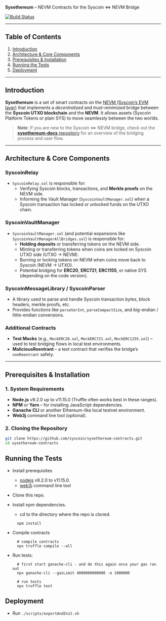 **Sysethereum** – NEVM Contracts for the Syscoin <=> NEVM Bridge

[![Build Status](https://travis-ci.com/syscoin/sysethereum-contracts.svg?branch=master)](https://travis-ci.com/syscoin/sysethereum-contracts)

---

## Table of Contents

1. [Introduction](#introduction)
2. [Architecture & Core Components](#architecture--core-components)
3. [Prerequisites & Installation](#prerequisites--installation)
4. [Running the Tests](#running-the-tests)
5. [Deployment](#deployment)

---

## Introduction

**Sysethereum** is a set of smart contracts on the [NEVM (Syscoin’s EVM layer)](https://syscoin.org) that implements a *decentralized* and *trust-minimized* bridge between the **Syscoin UTXO blockchain** and the **NEVM**. It allows assets (Syscoin Platform Tokens or plain SYS) to move seamlessly between the two worlds.

> **Note**: If you are new to the Syscoin <=> NEVM bridge, check out the [**sysethereum-docs** repository](https://github.com/syscoin/sysethereum-docs) for an overview of the bridging process and user flow.

---

## Architecture & Core Components

### SyscoinRelay

- `SyscoinRelay.sol` is responsible for:
  - Verifying Syscoin blocks, transactions, and **Merkle proofs** on the NEVM side.
  - Informing the Vault Manager (`SyscoinVaultManager.sol`) when a Syscoin transaction has locked or unlocked funds on the UTXO chain.

### SyscoinVaultManager

- `SyscoinVaultManager.sol` (and potential expansions like `SyscoinVaultManagerAllBridges.sol`) is responsible for:
  - **Holding deposits** or transferring tokens on the NEVM side.
  - Minting or transferring tokens when coins are locked on Syscoin UTXO side (UTXO -> NEVM).
  - Burning or locking tokens on NEVM when coins move back to Syscoin (NEVM -> UTXO).
  - Potential bridging for **ERC20**, **ERC721**, **ERC1155**, or native SYS (depending on the code version).

### SyscoinMessageLibrary / SyscoinParser

- A library used to parse and handle Syscoin transaction bytes, block headers, merkle proofs, etc.  
- Provides functions like `parseVarInt`, `parseCompactSize`, and big-endian / little-endian conversions.

### Additional Contracts

- **Test Mocks** (e.g., `MockERC20.sol`, `MockERC721.sol`, `MockERC1155.sol`) – used to test bridging flows in local test environments.
- **MaliciousReentrant** – a test contract that verifies the bridge’s `nonReentrant` safety.

---

## Prerequisites & Installation

### 1. System Requirements

- **Node.js** v9.2.0 up to v11.15.0 (Truffle often works best in these ranges).  
- **NPM** or **Yarn** – for installing JavaScript dependencies.  
- **Ganache CLI** or another Ethereum-like local testnet environment.  
- **Web3j** command line tool (optional).

### 2. Cloning the Repository

```bash
git clone https://github.com/syscoin/sysethereum-contracts.git
cd sysethereum-contracts
```
## Running the Tests

* Install prerequisites
  * [nodejs](https://nodejs.org) v9.2.0 to v11.15.0.
  * [web3j](https://docs.web3j.io/command_line_tools/) command line tool
* Clone this repo.
* Install npm dependencies.
  * cd to the directory where the repo is cloned.
  ```
    npm install
  ```

* Compile contracts
  ```
    # compile contracts
    npx truffle compile --all
  ```

* Run tests:
  ```
    # first start ganache-cli - and do this again once your gas ran out
    npx ganache-cli --gasLimit 4000000000000 -e 1000000

    # run tests
    npx truffle test
  ```

## Deployment

* Run `./scripts/exportAndInit.sh`
